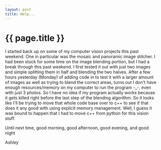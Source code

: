 ```yaml
---
layout: post
title: Welp...
---
```


{{ page.title }}
==========

I started back up on some of my computer vision projects this past weekend. One in particular was the mosaic and panoramic image stitcher. I had been stuck for some time on the image blending portion, but I had a break through this past weekend. I first tested it out with just two images and simple splitting them in half and blending the two halves. After a few hours yesterday (Monday) of adding code in to test it with a larger amount of images as well as trying to blend the correct areas, turns out I don't have enough resources/memory on my computer to run the program -_-, even with just 3 photos. So I have no idea if my program actually works because it gets killed right before the last step of the blending algorithm. So it looks like I'll be trying to move that whole code base over to c++ to see if that does it any good with using explicit memory management. Well, I guess it was bound to happen that I had to move c++ from python for this vision stuff.

Until next time, good morning, good afternoon, good evening, and good night

Ashley
